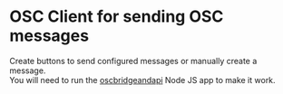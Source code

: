 # OSC Client for sending OSC messages

Create buttons to send configured messages or manually create a message. <br>
You will need to run the [oscbridgeandapi](https://github.com/3-rwin/oscbridgeandapi) Node JS app to make it work.